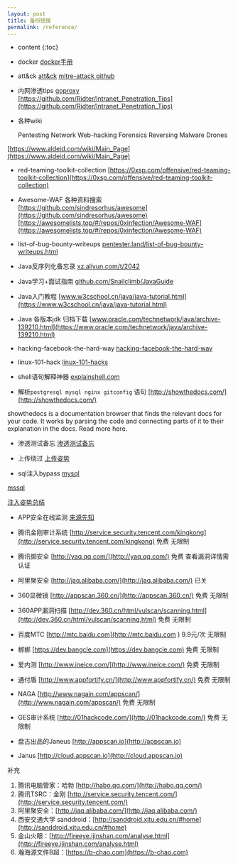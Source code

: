 ```yaml
---
layout: post
title: 备份链接
permalink: /reference/
---
```


* content
{:toc}

- docker
  [docker手册](https://github.com/wsargent/docker-cheat-sheet/tree/master/zh-cn)

- att&ck
  [att&ck](https://attack.mitre.org/)
  [mitre-attack github ](https://github.com/mitre-attack)

- 内网渗透tips
[goproxy](https://github.com/snail007/goproxy)
[https://github.com/Ridter/Intranet_Penetration_Tips](https://github.com/Ridter/Intranet_Penetration_Tips)

- 各种wiki


    Pentesting
    Network
    Web-hacking
    Forensics
    Reversing
    Malware
    Drones


[https://www.aldeid.com/wiki/Main_Page](https://www.aldeid.com/wiki/Main_Page)

- red-teaming-toolkit-collection
[https://0xsp.com/offensive/red-teaming-toolkit-collection](https://0xsp.com/offensive/red-teaming-toolkit-collection)

- Awesome-WAF  各种资料搜索
[https://github.com/sindresorhus/awesome](https://github.com/sindresorhus/awesome)
[https://awesomelists.top/#/repos/0xinfection/Awesome-WAF](https://awesomelists.top/#/repos/0xinfection/Awesome-WAF)

- list-of-bug-bounty-writeups
[pentester.land/list-of-bug-bounty-writeups.html](https://pentester.land/list-of-bug-bounty-writeups.html)

- Java反序列化备忘录
[xz.aliyun.com/t/2042](https://xz.aliyun.com/t/2042)

- Java学习+面试指南
[github.com/Snailclimb/JavaGuide](https://github.com/Snailclimb/JavaGuide)

- Java入门教程
[www.w3cschool.cn/java/java-tutorial.html](https://www.w3cschool.cn/java/java-tutorial.html)

- Java 各版本jdk 归档下载
[www.oracle.com/technetwork/java/archive-139210.html](https://www.oracle.com/technetwork/java/archive-139210.html)

- hacking-facebook-the-hard-way
[hacking-facebook-the-hard-way](https://www.symbo1.com/articles/2019/05/21/hacking-facebook-the-hard-way.html)

- linux-101-hack
[linux-101-hacks](https://wrfly.gitbooks.io/linux-101-hacks/content/)

- shell语句解释神器
[explainshell.com](https://explainshell.com/)

- 解析`postgresql mysql nginx gitconfig` 语句
[http://showthedocs.com/](http://showthedocs.com/)

showthedocs is a documentation browser that finds the relevant docs for your code. It works by parsing the code and connecting parts of it to their explanation in the docs. Read more here.

- 渗透测试备忘
[渗透测试备忘](https://github.com/Ridter/Intranet_Penetration_Tips)

- 上传绕过
[上传姿势](https://xz.aliyun.com/t/6047#reply-12557)

- sql注入bypass
[mysql](https://github.com/aleenzz/MYSQL_SQL_BYPASS_WIKI)

[mssql](https://github.com/aleenzz/MSSQL_SQL_BYPASS_WIKI)

[注入姿势总结](https://xz.aliyun.com/t/5980)

- APP安全在线监测
[来源先知](https://xz.aliyun.com/t/519)

- 腾讯金刚审计系统 [http://service.security.tencent.com/kingkong](http://service.security.tencent.com/kingkong) 免费 无限制
- 腾讯御安全 [http://yaq.qq.com/](http://yaq.qq.com/) 免费 查看漏洞详情需认证
- 阿里聚安全 [http://jaq.alibaba.com/](http://jaq.alibaba.com/) 已关
- 360显微镜 [http://appscan.360.cn/](http://appscan.360.cn/) 免费 无限制
- 360APP漏洞扫描 [http://dev.360.cn/html/vulscan/scanning.html](http://dev.360.cn/html/vulscan/scanning.html) 免费 无限制
- 百度MTC [http://mtc.baidu.com](http://mtc.baidu.com ) 9.9元/次 无限制
- 梆梆 [https://dev.bangcle.com](https://dev.bangcle.com) 免费 无限制
- 爱内测 [http://www.ineice.com/](http://www.ineice.com/) 免费 无限制
- 通付盾 [http://www.appfortify.cn/](http://www.appfortify.cn/) 免费 无限制
- NAGA [http://www.nagain.com/appscan/](http://www.nagain.com/appscan/) 免费 无限制
- GES审计系统 [http://01hackcode.com/](http://01hackcode.com/) 免费 无限制
- 盘古出品的Janeus [http://appscan.io](http://appscan.io)
- Janus [http://cloud.appscan.io](http://cloud.appscan.io)

补充

1. 腾讯电脑管家：哈勃 [http://habo.qq.com/](http://habo.qq.com/)
2. 腾讯TSRC：金刚 [http://service.security.tencent.com/](http://service.security.tencent.com/)
3. 阿里聚安全：[http://jaq.alibaba.com/](http://jaq.alibaba.com/)
4. 西安交通大学 sanddroid：[http://sanddroid.xjtu.edu.cn/#home](http://sanddroid.xjtu.edu.cn/#home)
5. 金山火眼：[http://fireeye.ijinshan.com/analyse.html](http://fireeye.ijinshan.com/analyse.html)
6. 瀚海源文件B超：[https://b-chao.com](https://b-chao.com)
